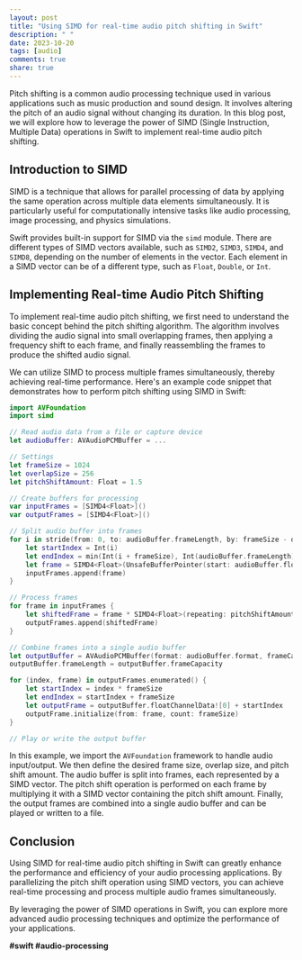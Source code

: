 ```yaml
---
layout: post
title: "Using SIMD for real-time audio pitch shifting in Swift"
description: " "
date: 2023-10-20
tags: [audio]
comments: true
share: true
---
```


Pitch shifting is a common audio processing technique used in various applications such as music production and sound design. It involves altering the pitch of an audio signal without changing its duration. In this blog post, we will explore how to leverage the power of SIMD (Single Instruction, Multiple Data) operations in Swift to implement real-time audio pitch shifting.

## Introduction to SIMD

SIMD is a technique that allows for parallel processing of data by applying the same operation across multiple data elements simultaneously. It is particularly useful for computationally intensive tasks like audio processing, image processing, and physics simulations.

Swift provides built-in support for SIMD via the `simd` module. There are different types of SIMD vectors available, such as `SIMD2`, `SIMD3`, `SIMD4`, and `SIMD8`, depending on the number of elements in the vector. Each element in a SIMD vector can be of a different type, such as `Float`, `Double`, or `Int`.

## Implementing Real-time Audio Pitch Shifting

To implement real-time audio pitch shifting, we first need to understand the basic concept behind the pitch shifting algorithm. The algorithm involves dividing the audio signal into small overlapping frames, then applying a frequency shift to each frame, and finally reassembling the frames to produce the shifted audio signal.

We can utilize SIMD to process multiple frames simultaneously, thereby achieving real-time performance. Here's an example code snippet that demonstrates how to perform pitch shifting using SIMD in Swift:

```swift
import AVFoundation
import simd

// Read audio data from a file or capture device
let audioBuffer: AVAudioPCMBuffer = ...

// Settings
let frameSize = 1024
let overlapSize = 256
let pitchShiftAmount: Float = 1.5

// Create buffers for processing
var inputFrames = [SIMD4<Float>]()
var outputFrames = [SIMD4<Float>]()

// Split audio buffer into frames
for i in stride(from: 0, to: audioBuffer.frameLength, by: frameSize - overlapSize) {
    let startIndex = Int(i)
    let endIndex = min(Int(i + frameSize), Int(audioBuffer.frameLength))
    let frame = SIMD4<Float>(UnsafeBufferPointer(start: audioBuffer.floatChannelData![0] + startIndex, count: endIndex - startIndex))
    inputFrames.append(frame)
}

// Process frames
for frame in inputFrames {
    let shiftedFrame = frame * SIMD4<Float>(repeating: pitchShiftAmount)
    outputFrames.append(shiftedFrame)
}

// Combine frames into a single audio buffer
let outputBuffer = AVAudioPCMBuffer(format: audioBuffer.format, frameCapacity: UInt32(outputFrames.count * frameSize))
outputBuffer.frameLength = outputBuffer.frameCapacity

for (index, frame) in outputFrames.enumerated() {
    let startIndex = index * frameSize
    let endIndex = startIndex + frameSize
    let outputFrame = outputBuffer.floatChannelData![0] + startIndex
    outputFrame.initialize(from: frame, count: frameSize)
}

// Play or write the output buffer
```

In this example, we import the `AVFoundation` framework to handle audio input/output. We then define the desired frame size, overlap size, and pitch shift amount. The audio buffer is split into frames, each represented by a SIMD vector. The pitch shift operation is performed on each frame by multiplying it with a SIMD vector containing the pitch shift amount. Finally, the output frames are combined into a single audio buffer and can be played or written to a file.

## Conclusion

Using SIMD for real-time audio pitch shifting in Swift can greatly enhance the performance and efficiency of your audio processing applications. By parallelizing the pitch shift operation using SIMD vectors, you can achieve real-time processing and process multiple audio frames simultaneously.

By leveraging the power of SIMD operations in Swift, you can explore more advanced audio processing techniques and optimize the performance of your applications.

**#swift #audio-processing**